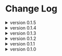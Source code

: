 Change Log
==========
<details>
<summary> version 0.1.5 </summary>

* added ability for external constants to initialize variants

</details>
<details>
<summary> version 0.1.4 </summary>

* updated links
* added github badge

</details>
<details>
<summary> version 0.1.3 </summary>

* added assignment operators
* updated documentation

</details>
<details>
<summary> version 0.1.2 </summary>

* fixed minor bug that uses incorrect fragment in repetition.

</details>
<details>
<summary> version 0.1.1 </summary>

* Edited documentation to fix typos

</details>
<details>
<summary> version 0.1.0 </summary>

* initial publish to crates.io

</details>